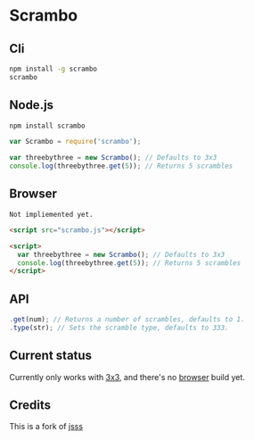 # Scrambo


## Cli
```bash
npm install -g scrambo
scrambo
```

## Node.js
```bash
npm install scrambo
```
```javascript
var Scrambo = require('scrambo');

var threebythree = new Scrambo(); // Defaults to 3x3
console.log(threebythree.get(5)); // Returns 5 scrambles
```

## Browser
```Not impliemented yet.```
```html
<script src="scrambo.js"></script>

<script>
  var threebythree = new Scrambo(); // Defaults to 3x3
  console.log(threebythree.get(5)); // Returns 5 scrambles
</script>
```

## API
```javascript
.get(num); // Returns a number of scrambles, defaults to 1.
.type(str); // Sets the scramble type, defaults to 333.
```

## Current status
Currently only works with [3x3](https://github.com/nickcolley/scrambo/issues/6), and there's no [browser](https://github.com/nickcolley/scrambo/issues/1) build yet.  

## Credits
This is a fork of [jsss](https://github.com/cubing/jsss)
